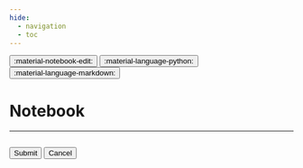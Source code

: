 ```yaml
---
hide:
  - navigation
  - toc
---
```


<button id="__notebook-edit" class="source-link" title="Edit notebook page">:material-notebook-edit:</button>
<button id="__notebook-py-gist" class="source-link" title="Load Python code from source">:material-language-python:</button>
<button id="__notebook-md-gist" class="source-link" title="Load page from Markdown source">:material-language-markdown:</button>
<h1>Notebook</h1>

---

<div id="__notebook-render"></div>

<div id="__notebook-source" class="notebook hidden">
<pre id="__notebook-input"></pre>
<button id="__notebook-submit" title="Submit">Submit</button>
<button id="__notebook-cancel" title="Cancel">Cancel</button>
</div>

<script src="https://cdn.jsdelivr.net/npm/mathjax@3/es5/tex-chtml.js"></script>
